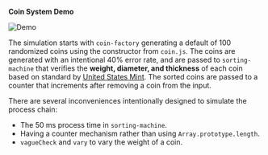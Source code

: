 **Coin System Demo**

![Demo](http://i.giphy.com/127U7JFJpfoHew.gif)

The simulation starts with `coin-factory` generating a default of 100 randomized coins using the constructor from `coin.js`. The coins are generated with an intentional 40% error rate, and are passed to `sorting-machine` that verifies the **weight, diameter, and thickness** of each coin based on standard by [United States Mint](https://www.usmint.gov/about_the_mint/?action=coin_specifications). The sorted coins are passed to a counter that increments after removing a coin from the input.

There are several inconveniences intentionally designed to simulate the process chain:
+ The 50 ms process time in `sorting-machine`.
+ Having a counter mechanism rather than using `Array.prototype.length`.
+ `vagueCheck` and `vary` to vary the weight of a coin.
